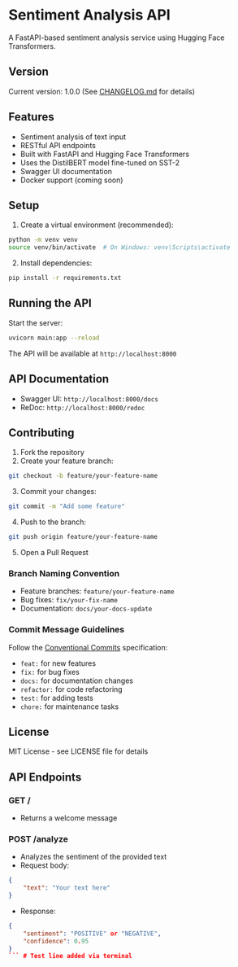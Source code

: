 # Sentiment Analysis API

A FastAPI-based sentiment analysis service using Hugging Face Transformers.

## Version
Current version: 1.0.0 (See [CHANGELOG.md](CHANGELOG.md) for details)

## Features

- Sentiment analysis of text input
- RESTful API endpoints
- Built with FastAPI and Hugging Face Transformers
- Uses the DistilBERT model fine-tuned on SST-2
- Swagger UI documentation
- Docker support (coming soon)

## Setup

1. Create a virtual environment (recommended):
```bash
python -m venv venv
source venv/bin/activate  # On Windows: venv\Scripts\activate
```

2. Install dependencies:
```bash
pip install -r requirements.txt
```

## Running the API

Start the server:
```bash
uvicorn main:app --reload
```

The API will be available at `http://localhost:8000`

## API Documentation

- Swagger UI: `http://localhost:8000/docs`
- ReDoc: `http://localhost:8000/redoc`

## Contributing

1. Fork the repository
2. Create your feature branch:
```bash
git checkout -b feature/your-feature-name
```
3. Commit your changes:
```bash
git commit -m "Add some feature"
```
4. Push to the branch:
```bash
git push origin feature/your-feature-name
```
5. Open a Pull Request

### Branch Naming Convention

- Feature branches: `feature/your-feature-name`
- Bug fixes: `fix/your-fix-name`
- Documentation: `docs/your-docs-update`

### Commit Message Guidelines

Follow the [Conventional Commits](https://www.conventionalcommits.org/) specification:
- `feat:` for new features
- `fix:` for bug fixes
- `docs:` for documentation changes
- `refactor:` for code refactoring
- `test:` for adding tests
- `chore:` for maintenance tasks

## License

MIT License - see LICENSE file for details

## API Endpoints

### GET /
- Returns a welcome message

### POST /analyze
- Analyzes the sentiment of the provided text
- Request body:
```json
{
    "text": "Your text here"
}
```
- Response:
```json
{
    "sentiment": "POSITIVE" or "NEGATIVE",
    "confidence": 0.95
}
``` #   T e s t   l i n e   a d d e d   v i a   t e r m i n a l  
 